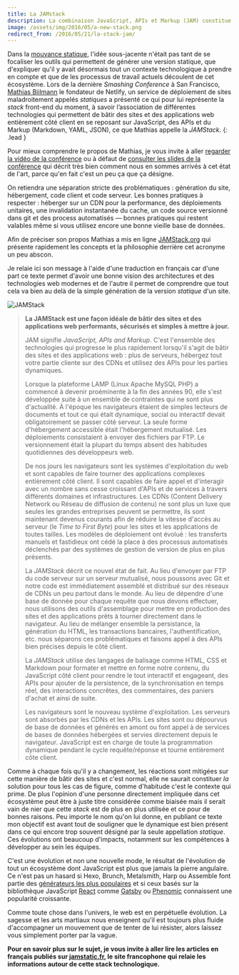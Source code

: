 ```yaml
---
title: La JAMstack
description: La combinaison JavaScript, APIs et Markup (JAM) constitue une plateforme technologique web moderne et performante.
image: /assets/img/2016/05/a-new-stack.png
redirect_from: /2016/05/21/la-stack-jam/
---
```


Dans la [mouvance statique](/2016/03/08/les-gestionnaires-de-contenu-statique/), l'idée sous-jacente n'était pas tant de se focaliser les outils qui permettent de générer une version statique, que d'expliquer qu'il y avait désormais tout un contexte technologique à prendre en compte et que de les processus de travail actuels découlent de cet écosystème.
Lors de la dernière _Smashing Conference_ à San Francisco, [Mathias Biilmann](http://mathias-biilmann.net/)
le fondateur de Netlify, un service de déploiement de sites maladroitement appelés *statiques* a présenté ce qui pour lui représente la _stack_ front-end du moment, à savoir l’association de différentes technologies qui permettent de bâtir des sites et des applications web entièrement côté client en se reposant sur JavaScript, des APIs et du Markup (Markdown, YAML, JSON), ce que Mathias appelle la *JAMStack*.
{: .lead }

Pour mieux comprendre le propos de Mathias, je vous invite à aller [regarder la vidéo de la conférence](https://vimeo.com/163522126) ou à défaut de [consulter les slides de la conférence](https://speakerdeck.com/biilmann/the-jam-stack) qui décrit très bien comment nous en sommes arrivés à cet état de l'art, parce qu'en fait c'est un peu ça que ça désigne.

<script async class="speakerdeck-embed" data-id="12e277868f5941d1ae08ee37ed08fd5b" data-ratio="1.77777777777778" src="//speakerdeck.com/assets/embed.js"></script>

On retiendra une séparation stricte des problématiques : génération du site, hébergement, code client et code serveur. Les bonnes pratiques à respecter : héberger sur un CDN pour la performance, des déploiements unitaires, une invalidation instantanée du cache, un code source versionné dans git et des process automatisés — bonnes pratiques qui restent valables même si vous utilisez encore une bonne vieille base de données.

Afin de préciser son propos Mathias a mis en ligne [JAMStack.org](http://jamstack.org/) qui présente rapidement les concepts et la philosophie derrière cet acronyme un peu abscon.

Je relaie ici son message à l'aide d'une traduction en français car d'une part ce texte permet d'avoir une bonne vision des architectures et des technologies web modernes et de l'autre il permet de comprendre que tout cela va bien au delà de la simple génération de la version _statique_ d'un site.

![JAMStack](/assets/img/2016/05/jamstack.png)

>  **La JAMStack est une façon idéale de bâtir des sites et des applications web performants, sécurisés et simples à mettre à jour.**
>
>  JAM signifie *JavaScript, APIs and Markup*. C'est l'ensemble des technologies qui progresse le plus rapidement lorsqu'il s'agit de bâtir des sites et des applications web : plus de serveurs, hébergez tout votre partie cliente sur des CDNs et utilisez des APIs pour les parties dynamiques.
>
>  Lorsque la plateforme LAMP (Linux Apache MySQL PHP) a commencé à devenir proéminente à la fin des années 90, elle s'est développée suite à un ensemble de contraintes qui ne sont plus d'actualité. À l'époque les navigateurs étaient de simples lecteurs de documents et tout ce qui était dynamique, social ou interactif devait obligatoirement se passer côté serveur. La seule forme d'hébergement accessible était l'hébergement mutualisé. Les déploiements consistaient à envoyer des fichiers par FTP. Le versionnement était la plupart du temps absent des habitudes quotidiennes des développeurs web.
>
>  De nos jours les navigateurs sont les systèmes d'exploitation du web et sont capables de faire tourner des applications complexes entièrement côté client. Il sont capables de faire appel et d'interagir avec un nombre sans cesse croissant d'APIs et de services à travers différents domaines et infrastructures. Les CDNs (Content Delivery Network ou Réseau de diffusion de contenu) ne sont plus un luxe que seules les grandes entreprises peuvent se permettre, ils sont maintenant devenus courants afin de réduire la vitesse d'accès au serveur (le *Time to First Byte*) pour les sites et les applications de toutes tailles. Les modèles de déploiement ont évolué : les transferts manuels et fastidieux ont cédé la place à des processus automatisés déclenchés par des systèmes de gestion de version de plus en plus présents.
>
>  La *JAMStack* décrit ce nouvel état de fait. Au lieu d'envoyer par FTP du code serveur sur un serveur mutualisé, nous poussons avec Git et notre code est immédiatement assemblé et distribué sur des réseaux de CDNs un peu partout dans le monde. Au lieu de dépendre d'une base de donnée pour chaque requête que nous devons effectuer, nous utilisons des outils d'assemblage pour mettre en production des sites et des applications prêts à tourner directement dans le navigateur. Au lieu de mélanger ensemble la persistance, la génération du HTML, les transactions bancaires, l'authentification, etc. nous séparons ces problématiques et faisons appel à des APIs bien précises depuis le côté client.
>
>  La *JAMStack* utilise des langages de balisage comme HTML, CSS et Markdown pour formater et mettre en forme notre contenu, du JavaScript côté client pour rendre le tout interactif et engageant, des APIs pour ajouter de la persistence, de la synchronisation en temps réel, des interactions concrêtes, des commentaires, des paniers d'achat et ainsi de suite.
>
> Les navigateurs sont le nouveau système d'exploitation. Les serveurs sont absorbés par les CDNs et les APIs. Les sites sont ou dépourvus de base de données et générés en amont ou font appel à de services de bases de données hébergées et servies directement depuis le navigateur. JavaScript est en charge de toute la programmation dynamique pendant le cycle requête/réponse et tourne entièrement côte client.

Comme à chaque fois qu'il y a changement, les réactions sont mitigées sur cette manière de bâtir des sites et c'est normal, elle ne saurait constituer _la_ solution pour tous les cas de figure, comme d'habitude c'est le contexte qui prime. De plus l'opinion d'une personne directement impliquée dans cet écosystème peut être à juste titre considérée comme biaisée mais il serait vain de nier que cette _stack_ est de plus en plus utilisée et ce pour de bonnes raisons. Peu importe le nom qu'on lui donne, en publiant ce texte mon objectif est avant tout de souligner que le dynamique est bien présent dans ce qui encore trop souvent désigné par la seule appellation _statique_. Ces évolutions ont beaucoup d'impacts, notamment sur les compétences à développer au sein les équipes.

C'est une évolution et non une nouvelle mode, le résultat de l'évolution de tout un écosystème dont JavaScript est plus que jamais la pierre angulaire. Ce n'est pas un hasard si Hexo, Brunch, Metalsmith, Harp ou Assemble font partie des [générateurs les plus populaires](https://www.staticgen.com/) et si ceux basés sur la bibliothèque JavaScript [React](http://facebook.github.io/react/) comme [Gatsby](https://www.staticgen.com/gatsby) ou [Phenomic](https://www.staticgen.com/phenomic) connaissent une popularité croissante.

Comme toute chose dans l'univers, le web est en perpétuelle évolution. La sagesse et les arts martiaux nous enseignent qu'il est toujours plus fluide d'accompagner un mouvement que de tenter de lui résister, alors laissez vous simplement porter par la vague.

**Pour en savoir plus sur le sujet, je vous invite à aller lire les articles en français publiés sur [jamstatic.fr](https://jamstatic.fr), le site francophone qui relaie les informations autour de cette stack technologique.**
